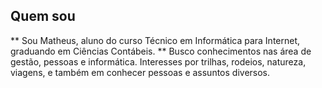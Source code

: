 ## Quem sou
**
Sou Matheus, aluno do curso Técnico em Informática para Internet, graduando em Ciências Contábeis.
**
Busco conhecimentos nas área de gestão, pessoas e informática.
Interesses por trilhas, rodeios, natureza, viagens, e também em conhecer pessoas e assuntos diversos.
